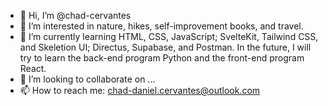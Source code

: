 - 👋 Hi, I’m @chad-cervantes
- 👀 I’m interested in nature, hikes, self-improvement books, and travel.
- 🌱 I’m currently learning HTML, CSS, JavaScript; SvelteKit, Tailwind CSS, and Skeletion UI; Directus, Supabase, and Postman. In the future, I will try to learn the back-end program Python and the front-end program React.
- 💞️ I’m looking to collaborate on ...
- 📫 How to reach me: chad-daniel.cervantes@outlook.com

<!---
chad-cervantes/chad-cervantes is a ✨ special ✨ repository because its `README.md` (this file) appears on your GitHub profile.
You can click the Preview link to take a look at your changes.
--->
